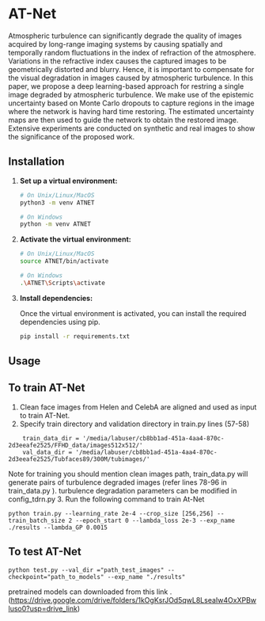 # AT-Net

Atmospheric turbulence can significantly degrade the quality of images acquired by long-range imaging systems by causing spatially and temporally random fluctuations in the index of refraction of the atmosphere. Variations in the refractive index causes the captured images to be geometrically distorted and blurry. Hence, it is important to compensate for the visual degradation in images caused by atmospheric turbulence. In this paper, we propose a deep learning-based approach for restring a single image degraded by atmospheric turbulence. We make use of the epistemic uncertainty based on Monte Carlo dropouts to capture regions in the image where the network is having hard time restoring. The estimated uncertainty maps are then used to guide the network to obtain the restored image. Extensive experiments are conducted on synthetic and real images to show the significance of the proposed work.

## Installation

1. **Set up a virtual environment:**

    ```bash
    # On Unix/Linux/MacOS
    python3 -m venv ATNET

    # On Windows
    python -m venv ATNET
    ```

2. **Activate the virtual environment:**

    ```bash
    # On Unix/Linux/MacOS
    source ATNET/bin/activate

    # On Windows
    .\ATNET\Scripts\activate
    ```

3. **Install dependencies:**

    Once the virtual environment is activated, you can install the required dependencies using pip.

    ```bash
    pip install -r requirements.txt
    ```

## Usage

## To train AT-Net
1. Clean face images from Helen and CelebA are aligned and used as input to train AT-Net.
2. Specify train directory and validation directory in train.py lines (57-58)
```
    train_data_dir = '/media/labuser/cb8bb1ad-451a-4aa4-870c-2d3eeafe2525/FFHD_data/images512x512/'
    val_data_dir = '/media/labuser/cb8bb1ad-451a-4aa4-870c-2d3eeafe2525/Tubfaces89/300M/tubimages/'
```
Note for training you should mention clean images path, train_data.py will generate pairs of turbulence degraded images (refer lines 78-96 in train_data.py ). turbulence degradation parameters can be modified in config_tdrn.py
3. Run the following command to train At-Net
```
python train.py --learning_rate 2e-4 --crop_size [256,256] --train_batch_size 2 --epoch_start 0 --lambda_loss 2e-3 --exp_name ./results --lambda_GP 0.0015
```

## To test AT-Net
```
python test.py --val_dir ="path_test_images" --checkpoint="path_to_models" --exp_name "./results"
```
pretrained models can downloaded from this link .(https://drive.google.com/drive/folders/1kOgKsrJOd5qwL8LseaIw4OxXPBwluso0?usp=drive_link)


